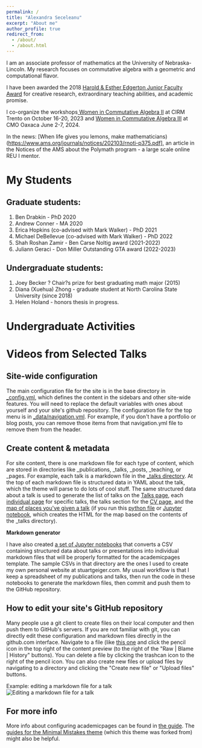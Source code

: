```yaml
---
permalink: /
title: "Alexandra Seceleanu"
excerpt: "About me"
author_profile: true
redirect_from: 
  - /about/
  - /about.html
---
```


I am an associate professor of mathematics at the University of Nebraska-Lincoln. My research focuses on commutative algebra with a geometric and computational flavor.

I have been awarded the 2018 [Harold & Esther Edgerton Junior Faculty Award](https://executivevc.unl.edu/faculty/evaluation-recognition/awards/edgerton) for creative research, extraordinary teaching abilities, and academic promise.

I co-organize the workshops[ Women in Commutative Algebra II](https://mathstat.dal.ca/~faridi/WICAII) at CIRM Trento on October 16-20, 2023 and [Women in Commutative Algebra III](https://mathstat.dal.ca/~faridi/WICAIII) at CMO Oaxaca June 2-7, 2024.

In the news: [When life gives you lemons, make mathematicians)(https://www.ams.org/journals/notices/202103/rnoti-p375.pdf], an article in the Notices of the AMS about the Polymath program - a large scale online REU I mentor.

My Students
========

Graduate students:
----------------
1.  Ben Drabkin - PhD 2020
2. Andrew Conner - MA 2020
3. Erica Hopkins (co-advised with Mark Walker) - PhD 2021
4. Michael DeBellevue (co-advised with Mark Walker) - PhD 2022
5. Shah Roshan Zamir - Ben Carse Noltig award (2021-2022)
6. Juliann Geraci - Don Miller Outstanding GTA award (2022-2023)
</ul>

Undergraduate students:
------------------
1. Joey Becker ? Chair?s prize for best graduating math major (2015)
2. Diana (Xuehua) Zhong - graduate student at North Carolina State University (since 2018)
3. Helen Holand - honors thesis in progress.


Undergraduate Activities
======

Videos from Selected Talks
======


Site-wide configuration
------
The main configuration file for the site is in the base directory in [_config.yml](https://github.com/academicpages/academicpages.github.io/blob/master/_config.yml), which defines the content in the sidebars and other site-wide features. You will need to replace the default variables with ones about yourself and your site's github repository. The configuration file for the top menu is in [_data/navigation.yml](https://github.com/academicpages/academicpages.github.io/blob/master/_data/navigation.yml). For example, if you don't have a portfolio or blog posts, you can remove those items from that navigation.yml file to remove them from the header. 

Create content & metadata
------
For site content, there is one markdown file for each type of content, which are stored in directories like _publications, _talks, _posts, _teaching, or _pages. For example, each talk is a markdown file in the [_talks directory](https://github.com/academicpages/academicpages.github.io/tree/master/_talks). At the top of each markdown file is structured data in YAML about the talk, which the theme will parse to do lots of cool stuff. The same structured data about a talk is used to generate the list of talks on the [Talks page](https://academicpages.github.io/talks), each [individual page](https://academicpages.github.io/talks/2012-03-01-talk-1) for specific talks, the talks section for the [CV page](https://academicpages.github.io/cv), and the [map of places you've given a talk](https://academicpages.github.io/talkmap.html) (if you run this [python file](https://github.com/academicpages/academicpages.github.io/blob/master/talkmap.py) or [Jupyter notebook](https://github.com/academicpages/academicpages.github.io/blob/master/talkmap.ipynb), which creates the HTML for the map based on the contents of the _talks directory).

**Markdown generator**

I have also created [a set of Jupyter notebooks](https://github.com/academicpages/academicpages.github.io/tree/master/markdown_generator
) that converts a CSV containing structured data about talks or presentations into individual markdown files that will be properly formatted for the academicpages template. The sample CSVs in that directory are the ones I used to create my own personal website at stuartgeiger.com. My usual workflow is that I keep a spreadsheet of my publications and talks, then run the code in these notebooks to generate the markdown files, then commit and push them to the GitHub repository.

How to edit your site's GitHub repository
------
Many people use a git client to create files on their local computer and then push them to GitHub's servers. If you are not familiar with git, you can directly edit these configuration and markdown files directly in the github.com interface. Navigate to a file (like [this one](https://github.com/academicpages/academicpages.github.io/blob/master/_talks/2012-03-01-talk-1.md) and click the pencil icon in the top right of the content preview (to the right of the "Raw | Blame | History" buttons). You can delete a file by clicking the trashcan icon to the right of the pencil icon. You can also create new files or upload files by navigating to a directory and clicking the "Create new file" or "Upload files" buttons. 

Example: editing a markdown file for a talk
![Editing a markdown file for a talk](/images/editing-talk.png)

For more info
------
More info about configuring academicpages can be found in [the guide](https://academicpages.github.io/markdown/). The [guides for the Minimal Mistakes theme](https://mmistakes.github.io/minimal-mistakes/docs/configuration/) (which this theme was forked from) might also be helpful.
